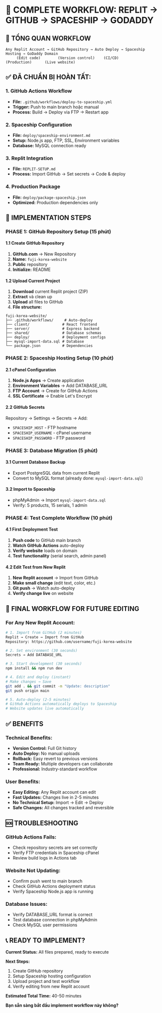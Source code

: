 # 🔄 COMPLETE WORKFLOW: REPLIT → GITHUB → SPACESHIP → GODADDY

## 🎯 TỔNG QUAN WORKFLOW

```
Any Replit Account → GitHub Repository → Auto Deploy → Spaceship Hosting → GoDaddy Domain
     (Edit code)        (Version control)    (CI/CD)         (Production)      (Live website)
```

## ✅ ĐÃ CHUẨN BỊ HOÀN TẤT:

### 1. GitHub Actions Workflow
- **File:** `.github/workflows/deploy-to-spaceship.yml`
- **Trigger:** Push to main branch hoặc manual
- **Process:** Build → Deploy via FTP → Restart app

### 2. Spaceship Configuration
- **File:** `deploy/spaceship-environment.md`
- **Setup:** Node.js app, FTP, SSL, Environment variables
- **Database:** MySQL connection ready

### 3. Replit Integration
- **File:** `REPLIT-SETUP.md`
- **Process:** Import GitHub → Set secrets → Code & deploy

### 4. Production Package
- **File:** `deploy/package-spaceship.json`
- **Optimized:** Production dependencies only

## 🚀 IMPLEMENTATION STEPS

### PHASE 1: GitHub Repository Setup (15 phút)

#### 1.1 Create GitHub Repository
1. **GitHub.com** → New Repository
2. **Name:** `fuji-korea-website`
3. **Public** repository
4. **Initialize:** README

#### 1.2 Upload Current Project
1. **Download** current Replit project (ZIP)
2. **Extract** và clean up
3. **Upload** all files to GitHub
4. **File structure:**
```
fuji-korea-website/
├── .github/workflows/     # Auto-deploy
├── client/               # React frontend
├── server/               # Express backend
├── shared/               # Database schemas
├── deploy/               # Deployment configs
├── mysql-import-data.sql # Database
└── package.json          # Dependencies
```

### PHASE 2: Spaceship Hosting Setup (10 phút)

#### 2.1 cPanel Configuration
1. **Node.js Apps** → Create application
2. **Environment Variables** → Add DATABASE_URL
3. **FTP Account** → Create for GitHub Actions
4. **SSL Certificate** → Enable Let's Encrypt

#### 2.2 GitHub Secrets
Repository → Settings → Secrets → Add:
- `SPACESHIP_HOST` - FTP hostname
- `SPACESHIP_USERNAME` - cPanel username
- `SPACESHIP_PASSWORD` - FTP password

### PHASE 3: Database Migration (5 phút)

#### 3.1 Current Database Backup
- Export PostgreSQL data from current Replit
- Convert to MySQL format (already done: `mysql-import-data.sql`)

#### 3.2 Import to Spaceship
- phpMyAdmin → Import `mysql-import-data.sql`
- Verify: 5 products, 15 serials, 1 admin

### PHASE 4: Test Complete Workflow (10 phút)

#### 4.1 First Deployment Test
1. **Push code** to GitHub main branch
2. **Watch GitHub Actions** auto-deploy
3. **Verify website** loads on domain
4. **Test functionality** (serial search, admin panel)

#### 4.2 Edit Test from New Replit
1. **New Replit account** → Import from GitHub
2. **Make small change** (edit text, color, etc.)
3. **Git push** → Watch auto-deploy
4. **Verify change live** on website

## 🎯 FINAL WORKFLOW FOR FUTURE EDITING

### For Any New Replit Account:
```bash
# 1. Import from GitHub (2 minutes)
Replit → Create → Import from GitHub
Repository: https://github.com/username/fuji-korea-website

# 2. Set environment (30 seconds)
Secrets → Add DATABASE_URL

# 3. Start development (30 seconds)
npm install && npm run dev

# 4. Edit and deploy (instant)
# Make changes → Save
git add . && git commit -m "Update: description"
git push origin main

# 5. Auto-deploy (2-5 minutes)
# GitHub Actions automatically deploys to Spaceship
# Website updates live automatically
```

## ✅ BENEFITS

### Technical Benefits:
- **Version Control:** Full Git history
- **Auto Deploy:** No manual uploads  
- **Rollback:** Easy revert to previous versions
- **Team Ready:** Multiple developers can collaborate
- **Professional:** Industry-standard workflow

### User Benefits:
- **Easy Editing:** Any Replit account can edit
- **Fast Updates:** Changes live in 2-5 minutes
- **No Technical Setup:** Import → Edit → Deploy
- **Safe Changes:** All changes tracked and reversible

## 🆘 TROUBLESHOOTING

### GitHub Actions Fails:
- Check repository secrets are set correctly
- Verify FTP credentials in Spaceship cPanel
- Review build logs in Actions tab

### Website Not Updating:
- Confirm push went to main branch
- Check GitHub Actions deployment status
- Verify Spaceship Node.js app is running

### Database Issues:
- Verify DATABASE_URL format is correct
- Test database connection in phpMyAdmin
- Check MySQL user permissions

## 📞 READY TO IMPLEMENT?

**Current Status:** All files prepared, ready to execute

**Next Steps:**
1. Create GitHub repository
2. Setup Spaceship hosting configuration  
3. Upload project and test workflow
4. Verify editing from new Replit account

**Estimated Total Time:** 40-50 minutes

**Bạn sẵn sàng bắt đầu implement workflow này không?**